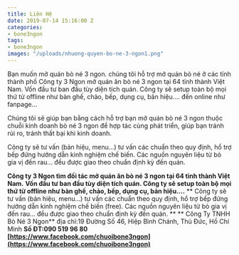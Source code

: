 ```yaml
---
title: Liên Hệ
date: 2019-07-14 15:16:00 Z
categories:
- bone3ngon
tags:
- bone3ngon
images: "/uploads/nhuong-quyen-bo-ne-3-ngon1.png"
---
```


Bạn muốn mở quán bò né 3 ngon. chúng tôi hỗ trợ mở quán bò né ở các tỉnh thành phố
Công ty 3 Ngon mở quán ăn bò né 3 ngon tại 64 tỉnh thành Việt Nam.
Vốn đầu tư ban đầu tùy diện tích quán. Công ty sẽ setup toàn bộ mọi thứ từ offline như bàn ghế, chảo, bếp, dụng cụ, bản hiệu…. đến online như  fanpage…

Chúng tôi sẽ giúp bạn bằng cách hỗ trợ bạn mở quán bò né 3 ngon thuộc chuỗi  kinh doanh bò né 3 ngon để hợp tác cùng phát triển, giúp bạn tránh rủi ro, tránh thất bại khi kinh doanh.

Công ty sẽ tư vấn (bản hiệu, menu…) tư vấn các chuẩn theo quy định, hổ trợ bếp đứng hướng dẫn kinh nghiệm chế biến. Các nguồn nguyên liệu từ bò gia vị đến rau… đều được giao theo chuẩn định kỳ đến quán.

**Công ty 3 Ngon tìm đối tác mở quán ăn bò né 3 ngon tại 64 tỉnh thành Việt Nam.**
**Vốn đầu tư ban đầu tùy diện tích quán. Công ty sẽ setup toàn bộ mọi thứ từ offline như bàn ghế, chảo, bếp, dụng cụ, bản hiệu….**
** Công ty sẽ tư vấn (bản hiệu, menu…) tư vấn các chuẩn theo quy định, hổ trợ bếp đứng hướng dẫn kinh nghiệm chế biến (free). Các nguồn nguyên liệu từ bò gia vị đến rau… đều được giao theo chuẩn định kỳ đến quán. **
** Công Ty TNHH Bò Né 3 Ngon**
 địa chỉ:19 Đường Số 46, Hiệp Bình Chánh, Thủ Đức, Hồ Chí Minh
**Số ĐT:090 519 96 80**
**[https://www.facebook.com/chuoibone3ngon](https://www.facebook.com/chuoibone3ngon)**

